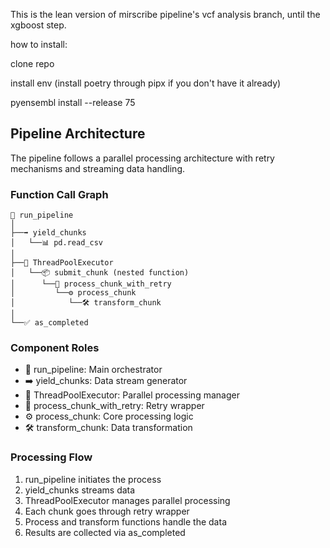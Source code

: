 This is the lean version of mirscribe pipeline's vcf analysis branch, until the xgboost step.

how to install:

clone repo

install env (install poetry through pipx if you don't have it already)

pyensembl install --release 75


## Pipeline Architecture

The pipeline follows a parallel processing architecture with retry mechanisms and streaming data handling.

### Function Call Graph

```
🚀 run_pipeline
│
├──➡️ yield_chunks
│   └──📊 pd.read_csv
│
├──🔄 ThreadPoolExecutor
│   └──📦 submit_chunk (nested function)
│      └──🔁 process_chunk_with_retry
│         └──⚙️ process_chunk
│            └──🛠️ transform_chunk
│
└──✅ as_completed
```

### Component Roles
- 🚀 run_pipeline: Main orchestrator
- ➡️ yield_chunks: Data stream generator
- 🔄 ThreadPoolExecutor: Parallel processing manager
- 🔁 process_chunk_with_retry: Retry wrapper
- ⚙️ process_chunk: Core processing logic
- 🛠️ transform_chunk: Data transformation

### Processing Flow
1. run_pipeline initiates the process
2. yield_chunks streams data
3. ThreadPoolExecutor manages parallel processing
4. Each chunk goes through retry wrapper
5. Process and transform functions handle the data
6. Results are collected via as_completed